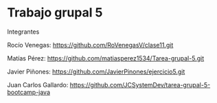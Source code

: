 # Trabajo grupal 5 

Integrantes

Rocío Venegas: https://github.com/RoVenegasV/clase11.git

Matías Pérez: https://github.com/matiasperez1534/Tarea-grupal-5.git 

Javier Piñones: https://github.com/JavierPinones/ejercicio5.git

Juan Carlos Gallardo: https://github.com/JCSystemDev/tarea-grupal-5-bootcamp-java
